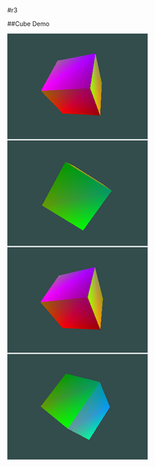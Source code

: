 #r3

##Cube Demo

![Cube 1](https://raw.githubusercontent.com/jxv/r3/master/examples/cube/screenshots/cube_1.png)
![Cube 2](https://raw.githubusercontent.com/jxv/r3/master/examples/cube/screenshots/cube_2.png)
![Cube 3](https://raw.githubusercontent.com/jxv/r3/master/examples/cube/screenshots/cube_3.png)
![Cube 4](https://raw.githubusercontent.com/jxv/r3/master/examples/cube/screenshots/cube_4.png)
